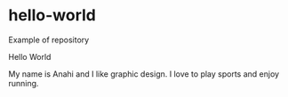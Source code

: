 # hello-world
Example of repository 

Hello World

My name is Anahi and I like graphic design. 
I love to play sports and enjoy running.

